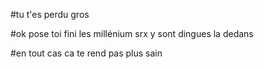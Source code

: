 #tu t'es perdu gros

#ok pose toi fini les millénium srx y sont dingues la dedans 

#en tout cas ca te rend pas plus sain
